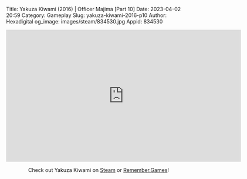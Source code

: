 Title: Yakuza Kiwami (2016) | Officer Majima [Part 10]
Date: 2023-04-02 20:59
Category: Gameplay
Slug: yakuza-kiwami-2016-p10
Author: Hexadigital
og_image: images/steam/834530.jpg
Appid: 834530

<center><iframe src="https://www.youtube.com/embed/KMh5gGUfl5U?feature=oembed" allow="accelerometer; autoplay; encrypted-media; gyroscope; picture-in-picture" width="640" height="360" frameborder="0"></iframe>

Check out Yakuza Kiwami on [Steam](https://store.steampowered.com/app/834530/?curator_clanid=34633900) or [Remember.Games](https://remember.games/game/342/)!</center>